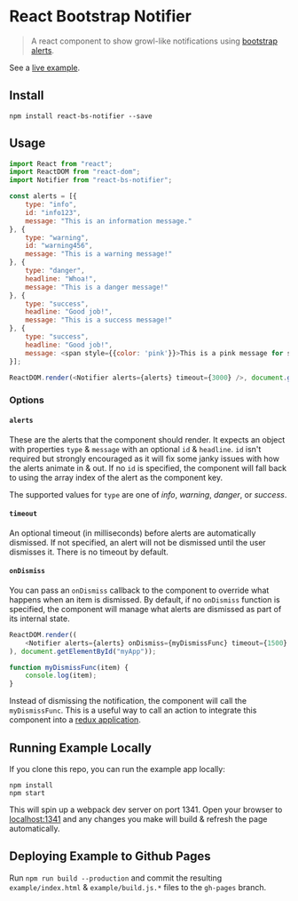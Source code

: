 # React Bootstrap Notifier

> A react component to show growl-like notifications using [bootstrap alerts](http://getbootstrap.com/components/#alerts).

See a [live example](http://chadly.github.io/react-bs-notifier/).

## Install

```
npm install react-bs-notifier --save
```

## Usage

```js
import React from "react";
import ReactDOM from "react-dom";
import Notifier from "react-bs-notifier";

const alerts = [{
	type: "info",
	id: "info123",
	message: "This is an information message."
}, {
	type: "warning",
	id: "warning456",
	message: "This is a warning message!"
}, {
	type: "danger",
	headline: "Whoa!",
	message: "This is a danger message!"
}, {
	type: "success",
	headline: "Good job!",
	message: "This is a success message!"
}, {
	type: "success",
	headline: "Good job!",
	message: <span style={{color: 'pink'}}>This is a pink message for some reason!</span>
}];

ReactDOM.render(<Notifier alerts={alerts} timeout={3000} />, document.getElementById("myApp"));
```

### Options

#### `alerts`

These are the alerts that the component should render. It expects an object with properties `type` & `message` with an optional `id` & `headline`. `id` isn't required but strongly encouraged as it will fix some janky issues with how the alerts animate in & out. If no `id` is specified, the component will fall back to using the array index of the alert as the component key.

The supported values for `type` are one of _info_, _warning_, _danger_, or _success_.

#### `timeout`

An optional timeout (in milliseconds) before alerts are automatically dismissed. If not specified, an alert will not be dismissed until the user dismisses it. There is no timeout by default.

#### `onDismiss`

You can pass an `onDismiss` callback to the component to override what happens when an item is dismissed. By default, if no `onDismiss` function is specified, the component will manage what alerts are dismissed as part of its internal state.

```js
ReactDOM.render((
	<Notifier alerts={alerts} onDismiss={myDismissFunc} timeout={1500} />
), document.getElementById("myApp"));

function myDismissFunc(item) {
	console.log(item);
}
```

Instead of dismissing the notification, the component will call the `myDismissFunc`. This is a useful way to call an action to integrate this component into a [redux application](http://redux.js.org/).

## Running Example Locally

If you clone this repo, you can run the example app locally:

```
npm install
npm start
```

This will spin up a webpack dev server on port 1341. Open your browser to [localhost:1341](http://localhost:1341/) and any changes you make will build & refresh the page automatically.

## Deploying Example to Github Pages

Run `npm run build --production` and commit the resulting `example/index.html` & `example/build.js.*` files to the `gh-pages` branch.